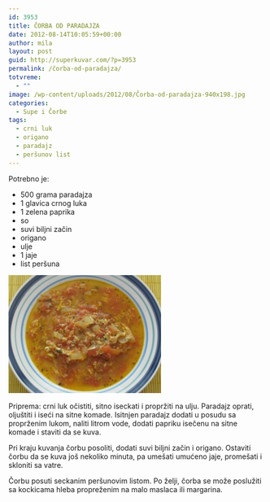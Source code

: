```yaml
---
id: 3953
title: ČORBA OD PARADAJZA
date: 2012-08-14T10:05:59+00:00
author: mila
layout: post
guid: http://superkuvar.com/?p=3953
permalink: /čorba-od-paradajza/
totvreme:
  - ""
image: /wp-content/uploads/2012/08/Čorba-od-paradajza-940x198.jpg
categories:
  - Supe i Čorbe
tags:
  - crni luk
  - origano
  - paradajz
  - peršunov list
---
```

Potrebno je:

  * 500 grama paradajza
  * 1 glavica crnog luka
  * 1 zelena paprika
  * so
  * suvi biljni začin
  * origano
  * ulje
  * 1 jaje
  * list peršuna

<img class="alignnone size-medium wp-image-3962" title="Čorba od paradajza" src="/wp-content/uploads/2012/08/orba-od-paradajza-e1344859545283-300x232.jpg" alt="" width="300" height="232" /> 

Priprema: crni luk očistiti, sitno iseckati i propržiti na ulju. Paradajz oprati, oljuštiti i iseći na sitne komade. Isitnjen paradajz dodati u posudu sa proprženim lukom, naliti litrom vode, dodati papriku isečenu na sitne komade i staviti da se kuva.

Pri kraju kuvanja čorbu posoliti, dodati suvi biljni začin i origano. Ostaviti čorbu da se kuva još nekoliko minuta, pa umešati umućeno jaje, promešati i skloniti sa vatre.

Čorbu posuti seckanim peršunovim listom. Po želji, čorba se može poslužiti sa kockicama hleba propreženim na malo maslaca ili margarina.